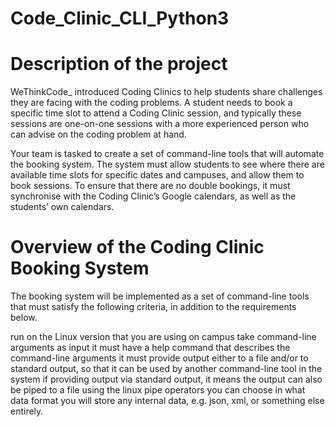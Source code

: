 # Code_Clinic_CLI_Python3

# Description of the project
WeThinkCode_ introduced Coding Clinics to help students share challenges they are facing with the coding problems. A student needs to book a specific time slot to attend a Coding Clinic session, and typically these sessions are one-on-one sessions with a more experienced person who can advise on the coding problem at hand.

Your team is tasked to create a set of command-line tools that will automate the booking system. The system must allow students to see where there are available time slots for specific dates and campuses, and allow them to book sessions. To ensure that there are no double bookings, it must synchronise with the Coding Clinic’s Google calendars, as well as the students’ own calendars.


# Overview of the Coding Clinic Booking System
The booking system will be implemented as a set of command-line tools that must satisfy the following criteria, in addition to the requirements below.

run on the Linux version that you are using on campus
take command-line arguments as input
it must have a help command that describes the command-line arguments
it must provide output either to a file and/or to standard output, so that it can be used by another command-line tool in the system
if providing output via standard output, it means the output can also be piped to a file using the linux pipe operators
you can choose in what data format you will store any internal data, e.g. json, xml, or something else entirely.
